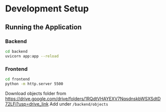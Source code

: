 # Development Setup

## Running the Application

### Backend
```bash
cd backend
uvicorn app:app --reload
```

### Frontend
```bash
cd frontend
python -m http.server 5500
```

Download objects folder from https://drive.google.com/drive/folders/1RQdtVHAYEXV7NqsdnskbWSXSdtD72LFi?usp=drive_link
Add under ```/backend/objects```